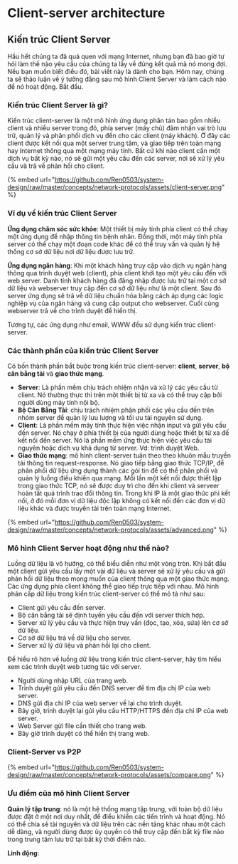 # Client-server architecture

## Kiến trúc Client Server

Hầu hết chúng ta đã quá quen với mạng Internet, nhưng bạn đã bao giờ tự hỏi làm thế nào yêu cầu của chúng ta lấy về đúng kết quả mà nó mong đợi. Nếu bạn muốn biết điều đó, bài viết này là dành cho bạn. Hôm nay, chúng ta sẽ thảo luận về ý tưởng đằng sau mô hình Client Server và làm cách nào để nó hoạt động. Bắt đầu.

### Kiến trúc Client Server là gì?

Kiến trúc client-server là một mô hình ứng dụng phân tán bao gồm nhiều client và nhiều server trong đó, phía server (máy chủ) đảm nhận vai trò lưu trữ, quản lý và phân phối dịch vụ đến cho các client (máy khách). Ở đây các client được kết nối qua một server trung tâm, và giao tiếp trên toàn mạng hay Internet thông qua một mạng máy tính. Bất cứ khi nào client cần một dịch vụ bất kỳ nào, nó sẽ gửi một yêu cầu đến các server, nơi sẽ xử lý yêu cầu và trả về phản hồi cho client.

{% embed url="https://github.com/Ren0503/system-design/raw/master/concepts/network-protocols/assets/client-server.png" %}

### Ví dụ về kiến trúc Client Server

**Ứng dụng chăm sóc sức khỏe**: Một thiết bị máy tính phía client có thể chạy một ứng dụng để nhập thông tin bệnh nhân. Đồng thời, một máy tính phía server có thể chạy một đoạn code khác để có thể truy vấn và quản lý hệ thống cơ sở dữ liệu nơi dữ liệu được lưu trữ.

**Ứng dụng ngân hàng**: Khi một khách hàng truy cập vào dịch vụ ngân hàng thông qua trình duyệt web (client), phía client khởi tạo một yêu cầu đến với web server. Danh tính khách hàng đã đăng nhập được lưu trữ tại một cơ sở dữ liệu và webserver truy cập đến cơ sở dữ liệu như là một client. Sau đó server ứng dụng sẽ trả về dữ liệu chuẩn hóa bằng cách áp dụng các logic nghiệp vụ của ngân hàng và cung cấp output cho webserver. Cuối cùng webserver trả về cho trình duyệt để hiển thị.&#x20;

Tương tự, các ứng dụng như email, WWW đều sử dụng kiến trúc client-server.

### Các thành phần của kiến trúc Client Server

Có bốn thành phần bắt buộc trong kiến trúc client-server: **client**, **server**, **bộ cân bằng tải** và **giao thức mạng**.&#x20;

* **Server**: Là phần mềm chịu trách nhiệm nhận và xử lý các yêu cầu từ client. Nó thường thực thi trên một thiết bị từ xa và có thể truy cập bởi người dùng máy tính nội bộ.
* **Bộ Cân Bằng Tải**: chịu trách nhiệm phân phối các yêu cầu đến trên nhóm server để quản lý lưu lượng và tối ưu tài nguyên sử dụng.
* **Client**: Là phần mềm máy tính thực hiện việc nhận input và gửi yêu cầu đến server. Nó chạy ở phía thiết bị của người dùng hoặc thiết bị từ xa đế kết nối đến server. Nó là phần mềm ứng thực hiện việc yêu cầu tài nguyên hoặc dịch vụ khả dụng từ server. Vd: trình duyệt Web.
* **Giao thức mạng**: mô hình client-server tuân theo theo  khuôn mẫu truyền tải thông tin request-response. Nó giao tiếp bằng giao thức TCP/IP, để phân phối dữ liệu ứng dụng thành các gói tin để có thể phân phối và quản lý luồng điều khiển qua mạng. Mỗi lần một kết nối được thiết lập trong giao thức TCP, nó sẽ được duy trì cho đến khi client và serveer hoàn tất quá trình trao đổi thông tin. Trong khi IP là một giao thức phi kết nối, ở đó mỗi đơn vị dữ liệu độc lập không có kết nối đến các đơn vị dữ liệu khác và được truyền tải trên toàn mạng Internet.

{% embed url="https://github.com/Ren0503/system-design/raw/master/concepts/network-protocols/assets/advanced.png" %}

### Mô hình Client Server hoạt động như thế nào?

Luồng dữ liệu là vô hướng, có thể biểu diễn như một vòng tròn. Khi bắt đầu một client gửi yêu cầu lấy một vài dữ liệu và server sẽ xử lý yêu cầu và gửi phản hồi dữ liệu theo mong muốn của client thông qua một giao thức mạng. Các ứng dụng phía client không thể giao tiếp trực tiếp với nhau. Mô hình phân cấp dữ liệu trong kiến trúc client-server có thể mô tả như sau:

* Client gửi yêu cầu đến server.
* Bộ cân bằng tải sẽ định tuyến yêu cầu đến với server thích hợp.
* Server xử lý yêu cầu và thực hiện truy vấn (đọc, tạo, xóa, sửa) lên cơ sở dữ liệu.
* Cơ sở dữ liệu trả về dữ liệu cho server.
* Server xử lý dữ liệu và phản hồi lại cho client.

Để hiểu rõ hơn về luồng dữ liệu trong kiến trúc client-server, hãy tìm hiểu xem các trình duyệt web tương tác với server.

* Người dùng nhập URL của trang web.
* Trình duyệt gửi yêu cầu đến DNS server để tìm địa chị IP của web server.
* DNS gửi địa chỉ IP của web server về lại cho trình duyệt.
* Bây giờ, trình duyệt lại gửi yêu cầu HTTP/HTTPS đến địa chỉ IP của web server.
* Web Server gửi file cần thiết cho trang web.
* Bây giờ trình duyệt có thể hiển thị trang web.

### Client-Server vs P2P

{% embed url="https://github.com/Ren0503/system-design/raw/master/concepts/network-protocols/assets/compare.png" %}

### Ưu điểm của mô hình Client Server

**Quản lý tập trung**: nó là một hệ thống mạng tập trung, với toàn bộ dữ liệu được đặt ở một nơi duy nhất, để điều khiển các tiến trình và hoạt động. Nó có thể chia sẻ tài nguyên và dữ liệu trên các nền tảng khác nhau một cách dễ dàng, và người dùng được ủy quyền có thể truy cập đến bất kỳ file nào trong trung tâm lưu trữ tại bất kỳ thời điểm nào.

**Linh động**:&#x20;
